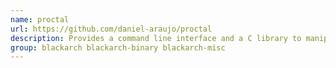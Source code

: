 ```yaml
---
name: proctal
url: https://github.com/daniel-araujo/proctal
description: Provides a command line interface and a C library to manipulate the address space of a running program on Linux.
group: blackarch blackarch-binary blackarch-misc
---
```

